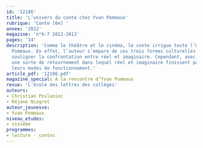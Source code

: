 ```yaml
---
id: '12186'
title: 'L’univers du conte chez Yvan Pommaux'
rubrique: 'Conte [6e] '
annee: '2012'
magazine: 'n°6-7 2012-2013'
pages: '14'
description: 'Comme le théâtre et le cinéma, le conte irrigue toute l’œuvre d’Yvan
  Pommaux. En effet, l’auteur s’empare de ces trois formes culturelles pour constamment
  souligner la confrontation entre réel et imaginaire. Cependant, avec le conte, s’opère
  une sorte de retournement dans lequel réel et imaginaire finissent par échanger
  leurs modes de fonctionnement.'
article_pdf: '12186.pdf'
magazine_special: À la rencontre d’Yvan Pommaux
revue: 'L’école des lettres des collèges'
auteurs:
- Christian Poslaniec
- Réjane Niogret
auteur_jeunesse:
- Yvan Pommaux
niveau_etudes:
- sixième
programmes:
- lecture - contes
---
```

